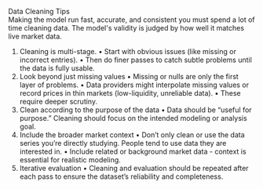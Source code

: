 Data Cleaning Tips<br>
Making the model run fast, accurate, and consistent you must spend a lot of time cleaning data. The model's validity is judged by how well it matches live market data.<br>

1.	Cleaning is multi-stage.
	•	Start with obvious issues (like missing or incorrect entries).
	•	Then do finer passes to catch subtle problems until the data is fully usable.
2.	Look beyond just missing values
	•	Missing or nulls are only the first layer of problems.
	•	Data providers might interpolate missing values or record prices in thin markets (low-liquidity, unreliable data).
	•	These require deeper scrutiny.
3.	Clean according to the purpose of the data
	•	Data should be “useful for purpose.” Cleaning should focus on the intended modeling or analysis goal.
4.	Include the broader market context
	•	Don’t only clean or use the data series you’re directly studying. People tend to use data they are interested in.
	•	Include related or background market data - context is essential for realistic modeling.
5.	Iterative evaluation
	•	Cleaning and evaluation should be repeated after each pass to ensure the dataset’s reliability and completeness.
